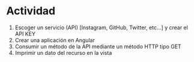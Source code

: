 # Actividad

1. Escoger un servicio (API) [Instagram, GitHub, Twitter, etc...] y crear el API KEY
2. Crear una aplicación en Angular
3. Consumir un método de la API mediante un método HTTP tipo GET
4. Imprimir un dato del recurso en la vista